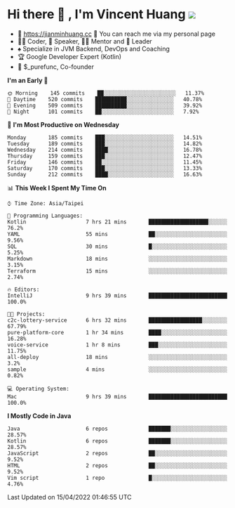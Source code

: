 # Hi there 👋 , I'm Vincent Huang ![](https://komarev.com/ghpvc/?username=Jian-Min-Huang)
- 💎 https://jianminhuang.cc 🙋 You can reach me via my personal page
- 👨‍💻 Coder, 🎤 Speaker, 👨‍🏫 Mentor and 🚀 Leader
- ♠️ Specialize in JVM Backend, DevOps and Coaching
- 🏆 Google Developer Expert (Kotlin)
- 💼 $_purefunc, Co-founder

<!--START_SECTION:waka-->
**I'm an Early 🐤** 

```text
🌞 Morning    145 commits    ██░░░░░░░░░░░░░░░░░░░░░░░   11.37% 
🌆 Daytime    520 commits    ██████████░░░░░░░░░░░░░░░   40.78% 
🌃 Evening    509 commits    ██████████░░░░░░░░░░░░░░░   39.92% 
🌙 Night      101 commits    ██░░░░░░░░░░░░░░░░░░░░░░░   7.92%

```
📅 **I'm Most Productive on Wednesday** 

```text
Monday       185 commits    ███░░░░░░░░░░░░░░░░░░░░░░   14.51% 
Tuesday      189 commits    ███░░░░░░░░░░░░░░░░░░░░░░   14.82% 
Wednesday    214 commits    ████░░░░░░░░░░░░░░░░░░░░░   16.78% 
Thursday     159 commits    ███░░░░░░░░░░░░░░░░░░░░░░   12.47% 
Friday       146 commits    ██░░░░░░░░░░░░░░░░░░░░░░░   11.45% 
Saturday     170 commits    ███░░░░░░░░░░░░░░░░░░░░░░   13.33% 
Sunday       212 commits    ████░░░░░░░░░░░░░░░░░░░░░   16.63%

```


📊 **This Week I Spent My Time On** 

```text
⌚︎ Time Zone: Asia/Taipei

💬 Programming Languages: 
Kotlin                   7 hrs 21 mins       ███████████████████░░░░░░   76.2% 
YAML                     55 mins             ██░░░░░░░░░░░░░░░░░░░░░░░   9.56% 
SQL                      30 mins             █░░░░░░░░░░░░░░░░░░░░░░░░   5.25% 
Markdown                 18 mins             ░░░░░░░░░░░░░░░░░░░░░░░░░   3.15% 
Terraform                15 mins             ░░░░░░░░░░░░░░░░░░░░░░░░░   2.74%

🔥 Editors: 
IntelliJ                 9 hrs 39 mins       █████████████████████████   100.0%

🐱‍💻 Projects: 
c2c-lottery-service      6 hrs 32 mins       █████████████████░░░░░░░░   67.79% 
pure-platform-core       1 hr 34 mins        ████░░░░░░░░░░░░░░░░░░░░░   16.28% 
voice-service            1 hr 8 mins         ███░░░░░░░░░░░░░░░░░░░░░░   11.75% 
all-deploy               18 mins             ░░░░░░░░░░░░░░░░░░░░░░░░░   3.2% 
sample                   4 mins              ░░░░░░░░░░░░░░░░░░░░░░░░░   0.82%

💻 Operating System: 
Mac                      9 hrs 39 mins       █████████████████████████   100.0%

```

**I Mostly Code in Java** 

```text
Java                     6 repos             ███████░░░░░░░░░░░░░░░░░░   28.57% 
Kotlin                   6 repos             ███████░░░░░░░░░░░░░░░░░░   28.57% 
JavaScript               2 repos             ██░░░░░░░░░░░░░░░░░░░░░░░   9.52% 
HTML                     2 repos             ██░░░░░░░░░░░░░░░░░░░░░░░   9.52% 
Vim script               1 repo              █░░░░░░░░░░░░░░░░░░░░░░░░   4.76%

```



 Last Updated on 15/04/2022 01:46:55 UTC
<!--END_SECTION:waka-->
